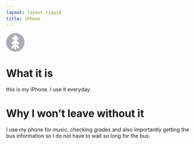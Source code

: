 ```yaml
---
layout: layout.liquid
title: iPhone
---
```


<img class="about" alt="pine" src="/images/pine.png" width="50" />

# What it is
this is my iPhone. I use it everyday.

# Why I won’t leave without it
I use my phone for music, checking grades and also importantly getting the bus information so I do not have to wait so long for the bus. 
